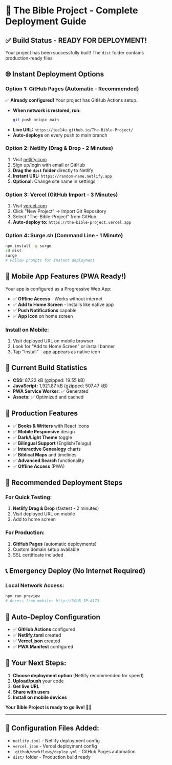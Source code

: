 # 🚀 The Bible Project - Complete Deployment Guide

## ✅ Build Status - READY FOR DEPLOYMENT!
Your project has been successfully built! The `dist` folder contains production-ready files.

## 🌐 Instant Deployment Options

### Option 1: GitHub Pages (Automatic - Recommended)
✅ **Already configured!** Your project has GitHub Actions setup.
- **When network is restored, run:**
  ```bash
  git push origin main
  ```
- **Live URL:** `https://jee14u.github.io/The-Bible-Project/`
- **Auto-deploys** on every push to main branch

### Option 2: Netlify (Drag & Drop - 2 Minutes)
1. Visit [netlify.com](https://netlify.com)
2. Sign up/login with email or GitHub
3. **Drag the `dist` folder** directly to Netlify
4. **Instant URL:** `https://random-name.netlify.app`
5. **Optional:** Change site name in settings

### Option 3: Vercel (GitHub Import - 3 Minutes)
1. Visit [vercel.com](https://vercel.com)
2. Click "New Project" → Import Git Repository
3. Select "The-Bible-Project" from GitHub
4. **Auto-deploy to:** `https://the-bible-project.vercel.app`

### Option 4: Surge.sh (Command Line - 1 Minute)
```bash
npm install -g surge
cd dist
surge
# Follow prompts for instant deployment
```

## 📱 Mobile App Features (PWA Ready!)
Your app is configured as a Progressive Web App:
- ✅ **Offline Access** - Works without internet
- ✅ **Add to Home Screen** - Installs like native app
- ✅ **Push Notifications** capable
- ✅ **App Icon** on home screen

### Install on Mobile:
1. Visit deployed URL on mobile browser
2. Look for "Add to Home Screen" or install banner
3. Tap "Install" - app appears as native icon

## 🔧 Current Build Statistics
- **CSS:** 87.22 kB (gzipped: 19.55 kB)
- **JavaScript:** 1,921.87 kB (gzipped: 507.47 kB)
- **PWA Service Worker:** ✅ Generated
- **Assets:** ✅ Optimized and cached

## 🌟 Production Features
- ✅ **Books & Writers** with React Icons
- ✅ **Mobile Responsive** design
- ✅ **Dark/Light Theme** toggle
- ✅ **Bilingual Support** (English/Telugu)
- ✅ **Interactive Genealogy** charts
- ✅ **Biblical Maps** and timelines
- ✅ **Advanced Search** functionality
- ✅ **Offline Access** (PWA)

## 🎯 Recommended Deployment Steps

### For Quick Testing:
1. **Netlify Drag & Drop** (fastest - 2 minutes)
2. Visit deployed URL on mobile
3. Add to home screen

### For Production:
1. **GitHub Pages** (automatic deployments)
2. Custom domain setup available
3. SSL certificate included

## 📞 Emergency Deploy (No Internet Required)

### Local Network Access:
```bash
npm run preview
# Access from mobile: http://YOUR_IP:4173
```

## 🔄 Auto-Deploy Configuration
- ✅ **GitHub Actions** configured
- ✅ **Netlify.toml** created
- ✅ **Vercel.json** created
- ✅ **PWA Manifest** configured

## 🚀 Your Next Steps:
1. **Choose deployment option** (Netlify recommended for speed)
2. **Upload/push** your code
3. **Get live URL**
4. **Share with users**
5. **Install on mobile devices**

**Your Bible Project is ready to go live! 🎉📱**

---

## 🔧 Configuration Files Added:
- `netlify.toml` - Netlify deployment config
- `vercel.json` - Vercel deployment config  
- `.github/workflows/deploy.yml` - GitHub Pages automation
- `dist/` folder - Production build ready
